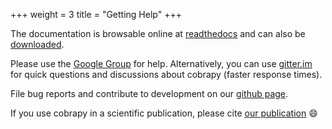 +++
weight = 3
title = "Getting Help"
+++

The documentation is browsable online at
[readthedocs](https://cobrapy.readthedocs.org/) and can
also be
[downloaded](https://readthedocs.org/projects/cobrapy/downloads/).

Please use the [Google
Group](http://groups.google.com/group/cobra-pie) for help.
Alternatively, you can use
[gitter.im](https://gitter.im/opencobra/cobrapy) for quick questions
and discussions about cobrapy (faster response times).

File bug reports and contribute to development on our [github page](https://github.com/opencobra/cobrapy).

If you use cobrapy in a scientific publication, please cite
[our publication](http://dx.doi.org/doi:10.1186/1752-0509-7-74) :smile:

